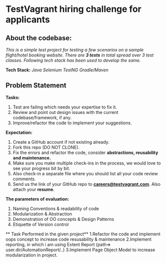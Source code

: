 # TestVagrant hiring challenge for applicants 

About the codebase:
---------------------------------
*This is a simple test project for testing a few scenarios on a sample flight/hotel booking website. There are **3 tests** in total spread over 3 test classes. Following tech stack has been used to develop the same.*

**Tech Stack:** *Java*  *Selenium* *TestNG*  *Gradle/Maven*

Problem Statement
----------------------------------
**Tasks:**

1. Test are failing which needs your expertise to fix it.
2. Review and point out design issues with the current codebase/framework, if any.
3. Improve/refactor the code to implement your suggestions.

**Expectation:**
1. Create a GitHub account if not existing already.
2. Fork this repo (DO NOT CLONE).
3. Fix the errors and refactor the code, consider **abstractions, reusability and maintenance.**
4. Make sure you make multiple check-ins in the process, we would love to see your progress bit by bit.
5. Also check-in a separate file where you should list all your code review comments.
6. Send us the link of your GitHub repo to **careers@testvagrant.com**. Also attach your **resume**.

**The parameters of evaluation:**
1. Naming Conventions & readability of code
2. Modularization & Abstraction
3. Demonstration of OO concepts & Design Patterns
4. Etiquette of Version control


** Task Performed in the given project**
1.Refactor the code and implement oops concept to increase code resusability & maintenance
2.Implement reporting, in which i am using Extent Report (path=> user.dir/AutomationReport/..)
3.Implement Page Object Model to increase modularization in project.